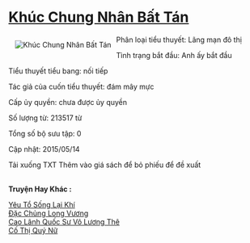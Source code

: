 <a href="https://truyentiki.com/khuc-chung-nhan-bat-tan.30483/" title="Khúc Chung Nhân Bất Tán"><h1>Khúc Chung Nhân Bất Tán</h1></a><div style="display:table"><img align="right" style="float: left; padding: 10px;" src="https://truyentiki.com/a/img/str/src/30483.jpg" alt="Khúc Chung Nhân Bất Tán">Phân loại tiểu thuyết: Lãng mạn đô thị <p></p> Tình trạng bắt đầu: Anh ấy bắt đầu <p></p> Tiểu thuyết tiểu bang: nối tiếp <p></p> Tác giả của cuốn tiểu thuyết: đám mây mực <p></p> Cấp ủy quyền: chưa được ủy quyền <p></p> Số lượng từ: 213517 từ <p></p> Tổng số bộ sưu tập: 0 <p></p> Cập nhật: 2015/05/14 <p></p> Tải xuống TXT Thêm vào giá sách để bỏ phiếu để đề xuất</div><p><br><b>Truyện Hay Khác :</b></p><a href="https://truyentiki.com/yeu-to-song-lai-khi.30482/" alt="Yêu Tổ Sống Lại Khí">Yêu Tổ Sống Lại Khí</a><br/><a href="https://github.com/nownovels/top500/tree/master/truyenhay/33944/" alt="Đặc Chủng Long Vương">Đặc Chủng Long Vương</a><br/><a href="https://www.pinterest.com/pin/594756694532005690" alt="Cao Lãnh Quốc Sư Vô Lương Thê">Cao Lãnh Quốc Sư Vô Lương Thê</a><br/><a href="https://github.com/nownovels/truyenhay/tree/master/truyenhay/30663/README.md" alt="Cố Thị Quý Nữ">Cố Thị Quý Nữ</a><br/>